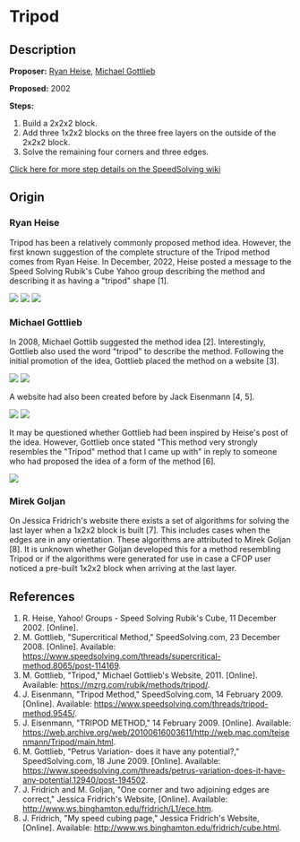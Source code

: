 # Tripod

## Description

**Proposer:** [Ryan Heise](CubingContributors/MethodDevelopers.md#heise-ryan), [Michael Gottlieb](CubingContributors/MethodDevelopers.md#gottlieb-michael)

**Proposed:** 2002

**Steps:**

1. Build a 2x2x2 block.
2. Add three 1x2x2 blocks on the three free layers on the outside of the 2x2x2 block.
3. Solve the remaining four corners and three edges.

[Click here for more step details on the SpeedSolving wiki](https://www.speedsolving.com/wiki/index.php/Tripod_Method)

## Origin

### Ryan Heise

Tripod has been a relatively commonly proposed method idea. However, the first known suggestion of the complete structure of the Tripod method comes from Ryan Heise. In December, 2022, Heise posted a message to the Speed Solving Rubik's Cube Yahoo group describing the method and describing it as having a "tripod" shape [1].

![](img/Tripod/Heise1.png)
![](img/Tripod/Heise2.png)
![](img/Tripod/Heise3.png)

### Michael Gottlieb

In 2008, Michael Gottlib suggested the method idea [2]. Interestingly, Gottlieb also used the word "tripod" to describe the method. Following the initial promotion of the idea, Gottlieb placed the method on a website [3].

![](img/Tripod/Gottlieb1.png)
![](img/Tripod/Gottlieb2.png)

A website had also been created before by Jack Eisenmann [4, 5].

![](img/Tripod/Eisenmann1.png)
![](img/Tripod/Eisenmann2.png)

It may be questioned whether Gottlieb had been inspired by Heise's post of the idea. However, Gottlieb once stated "This method very strongly resembles the "Tripod" method that I came up with" in reply to someone who had proposed the idea of a form of the method [6].

![](img/Tripod/Gottlieb3.png)

### Mirek Goljan

On Jessica Fridrich's website there exists a set of algorithms for solving the last layer when a 1x2x2 block is built [7]. This includes cases when the edges are in any orientation. These algorithms are attributed to Mirek Goljan [8]. It is unknown whether Goljan developed this for a method resembling Tripod or if the algorithms were generated for use in case a CFOP user noticed a pre-built 1x2x2 block when arriving at the last layer.

## References

1. R. Heise, Yahoo! Groups - Speed Solving Rubik's Cube, 11 December 2002. [Online]. 
2. M. Gottlieb, "Supercritical Method," SpeedSolving.com, 23 December 2008. [Online]. Available: https://www.speedsolving.com/threads/supercritical-method.8065/post-114169.
3. M. Gottlieb, "Tripod," Michael Gottlieb's Website, 2011. [Online]. Available: https://mzrg.com/rubik/methods/tripod/.
4. J. Eisenmann, "Tripod Method," SpeedSolving.com, 14 February 2009. [Online]. Available: https://www.speedsolving.com/threads/tripod-method.9545/.
5. J. Eisenmann, "TRIPOD METHOD," 14 February 2009. [Online]. Available: https://web.archive.org/web/20100616003611/http://web.mac.com/teisenmann/Tripod/main.html.
6. M. Gottlieb, "Petrus Variation- does it have any potential?," SpeedSolving.com, 18 June 2009. [Online]. Available: https://www.speedsolving.com/threads/petrus-variation-does-it-have-any-potential.12940/post-194502.
7. J. Fridrich and M. Goljan, "One corner and two adjoining edges are correct," Jessica Fridrich's Website, [Online]. Available: http://www.ws.binghamton.edu/fridrich/L1/ece.htm.
8. J. Fridrich, "My speed cubing page," Jessica Fridrich's Website, [Online]. Available: http://www.ws.binghamton.edu/fridrich/cube.html.